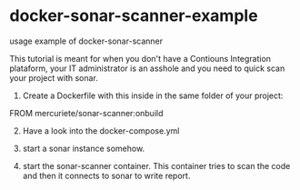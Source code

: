 # docker-sonar-scanner-example
usage example of docker-sonar-scanner

This tutorial is meant for when you don't have a Contiouns Integration plataform, your IT administrator is an asshole and you need to quick scan your project with sonar.

1) Create a Dockerfile with this inside in the same folder of your project:

FROM mercuriete/sonar-scanner:onbuild

2) Have a look into the docker-compose.yml

3) start a sonar instance somehow.

4) start the sonar-scanner container.
  This container tries to scan the code and then it connects to sonar to write report.
